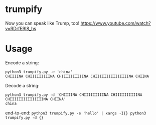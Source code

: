 # trumpify
Now you can speak like Trump, too! https://www.youtube.com/watch?v=RDrfE9I8_hs

# Usage
Encode a string:
```
python3 trumpify.py -e 'china'
CHIIIINA CHIIIIIIIIINA CHIIIIIIIIIINA CHIIIIIIIIIIIIIIINA CHIINA
```

Decode a string:
```
python3 trumpify.py -d 'CHIIIINA CHIIIIIIIIINA CHIIIIIIIIIINA CHIIIIIIIIIIIIIIINA CHIINA'
china
```

end-to-end:
```python3 trumpify.py -e 'hello' | xargs -I{} python3 trumpify.py -d {}```
